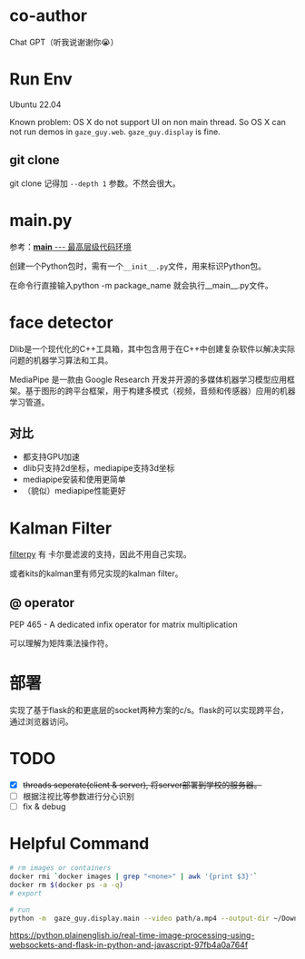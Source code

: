 # co-author
Chat GPT（听我说谢谢你😭）
# Run Env
Ubuntu 22.04

Known problem: OS X do not support UI on non main thread. So OS X can not run demos in `gaze_guy.web`. `gaze_guy.display` is fine.

## git clone

git clone 记得加 `--depth 1` 参数。不然会很大。
# __main__.py 

参考：[__main__ --- 最高层级代码环境](https://docs.python.org/zh-cn/3/library/__main__.html)

创建一个Python包时，需有一个`__init__.py`文件，用来标识Python包。

在命令行直接输入python -m package_name 就会执行__main__.py文件。

# face detector
Dlib是一个现代化的C++工具箱，其中包含用于在C++中创建复杂软件以解决实际问题的机器学习算法和工具。

MediaPipe 是一款由 Google Research 开发并开源的多媒体机器学习模型应用框架。基于图形的跨平台框架，用于构建多模式（视频，音频和传感器）应用的机器学习管道。

## 对比
* 都支持GPU加速
* dlib只支持2d坐标，mediapipe支持3d坐标
* mediapipe安装和使用更简单
* （貌似）mediapipe性能更好

# Kalman Filter
[filterpy](https://github.com/rlabbe/filterpy) 有 卡尔曼滤波的支持，因此不用自己实现。

或者kits的kalman里有师兄实现的kalman filter。
## @ operator

PEP 465 - A dedicated infix operator for matrix multiplication

可以理解为矩阵乘法操作符。

# 部署
实现了基于flask的和更底层的socket两种方案的c/s。flask的可以实现跨平台，通过浏览器访问。

# TODO

- [x] ~~threads seperate(client & server), 将server部署到学校的服务器。~~
- [ ] 根据注视比等参数进行分心识别
- [ ] fix & debug

# Helpful Command
```sh
# rm images or containers
docker rmi `docker images | grep "<none>" | awk '{print $3}'`
docker rm $(docker ps -a -q)
# export

# run
python -m  gaze_guy.display.main --video path/a.mp4 --output-dir ~/Downloads --ext mp4
```
https://python.plainenglish.io/real-time-image-processing-using-websockets-and-flask-in-python-and-javascript-97fb4a0a764f